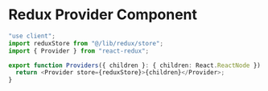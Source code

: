 # Redux Provider Component

```typescript
"use client";
import reduxStore from "@/lib/redux/store";
import { Provider } from "react-redux";

export function Providers({ children }: { children: React.ReactNode }) {
  return <Provider store={reduxStore}>{children}</Provider>;
}
```
